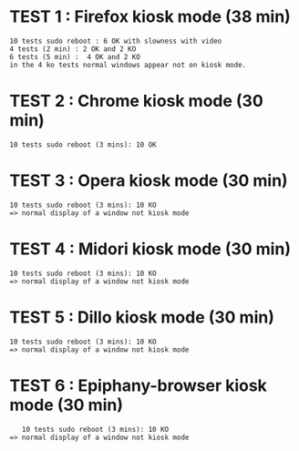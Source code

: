 # TEST 1 : Firefox kiosk mode (38 min)

    10 tests sudo reboot : 6 OK with slowness with video 
    4 tests (2 min) : 2 OK and 2 KO
    6 tests (5 min) :  4 OK and 2 KO
    in the 4 ko tests normal windows appear not on kiosk mode.

# TEST 2 : Chrome kiosk mode (30 min)

    10 tests sudo reboot (3 mins): 10 OK

# TEST 3 : Opera kiosk mode (30 min)

    10 tests sudo reboot (3 mins): 10 KO
    => normal display of a window not kiosk mode

# TEST 4 : Midori kiosk mode (30 min)

    10 tests sudo reboot (3 mins): 10 KO
    => normal display of a window not kiosk mode

# TEST 5 : Dillo kiosk mode (30 min)

    10 tests sudo reboot (3 mins): 10 KO
    => normal display of a window not kiosk mode

# TEST 6 : Epiphany-browser kiosk mode (30 min)

       10 tests sudo reboot (3 mins): 10 KO
    => normal display of a window not kiosk mode
